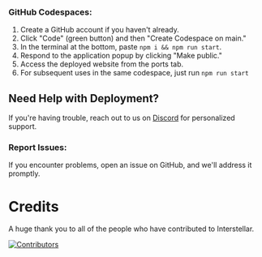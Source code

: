 

### GitHub Codespaces:

1. Create a GitHub account if you haven't already.
2. Click "Code" (green button) and then "Create Codespace on main."
3. In the terminal at the bottom, paste `npm i && npm run start`.
4. Respond to the application popup by clicking "Make public."
5. Access the deployed website from the ports tab.
6. For subsequent uses in the same codespace, just run `npm run start`

## Need Help with Deployment?

If you're having trouble, reach out to us on [Discord](https://discord.gg/interstellar) for personalized support.

### Report Issues:

If you encounter problems, open an issue on GitHub, and we'll address it promptly.

# Credits

A huge thank you to all of the people who have contributed to Interstellar.

[![Contributors](https://contrib.rocks/image?repo=InterstellarNetwork/Interstellar)](https://github.com/InterstellarNetwork/Interstellar/graphs/contributors)
